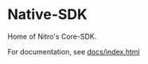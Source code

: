 # Native-SDK

Home of Nitro's Core-SDK. 

For documentation, see [docs/index.html](docs/index.html)
